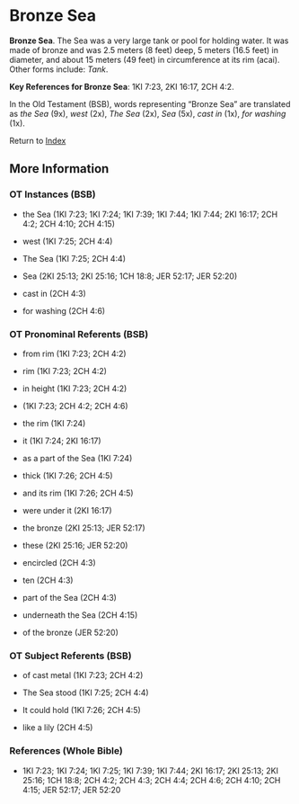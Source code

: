 # Bronze Sea
**Bronze Sea**. 
The Sea was a very large tank or pool for holding water. It was made of bronze and was 2.5 meters (8 feet) deep, 5 meters (16.5 feet) in diameter, and about 15 meters (49 feet) in circumference at its rim (acai). 
Other forms include: 
*Tank*. 


**Key References for Bronze Sea**: 
1KI 7:23, 2KI 16:17, 2CH 4:2. 


In the Old Testament (BSB), words representing “Bronze Sea” are translated as 
*the Sea* (9x), *west* (2x), *The Sea* (2x), *Sea* (5x), *cast in* (1x), *for washing* (1x). 




Return to [Index](00-Index.md)

## More Information

### OT Instances (BSB)

* the Sea (1KI 7:23; 1KI 7:24; 1KI 7:39; 1KI 7:44; 1KI 7:44; 2KI 16:17; 2CH 4:2; 2CH 4:10; 2CH 4:15)

* west (1KI 7:25; 2CH 4:4)

* The Sea (1KI 7:25; 2CH 4:4)

* Sea (2KI 25:13; 2KI 25:16; 1CH 18:8; JER 52:17; JER 52:20)

* cast in (2CH 4:3)

* for washing (2CH 4:6)



### OT Pronominal Referents (BSB)

* from rim (1KI 7:23; 2CH 4:2)

* rim (1KI 7:23; 2CH 4:2)

* in height (1KI 7:23; 2CH 4:2)

*  (1KI 7:23; 2CH 4:2; 2CH 4:6)

* the rim (1KI 7:24)

* it (1KI 7:24; 2KI 16:17)

* as a part of the Sea (1KI 7:24)

* thick (1KI 7:26; 2CH 4:5)

* and its rim (1KI 7:26; 2CH 4:5)

* were under it (2KI 16:17)

* the bronze (2KI 25:13; JER 52:17)

* these (2KI 25:16; JER 52:20)

* encircled (2CH 4:3)

* ten (2CH 4:3)

* part of the Sea (2CH 4:3)

* underneath the Sea (2CH 4:15)

* of the bronze (JER 52:20)



### OT Subject Referents (BSB)

* of cast metal (1KI 7:23; 2CH 4:2)

* The Sea stood (1KI 7:25; 2CH 4:4)

* It could hold (1KI 7:26; 2CH 4:5)

* like a lily (2CH 4:5)



### References (Whole Bible)

* 1KI 7:23; 1KI 7:24; 1KI 7:25; 1KI 7:39; 1KI 7:44; 2KI 16:17; 2KI 25:13; 2KI 25:16; 1CH 18:8; 2CH 4:2; 2CH 4:3; 2CH 4:4; 2CH 4:6; 2CH 4:10; 2CH 4:15; JER 52:17; JER 52:20



